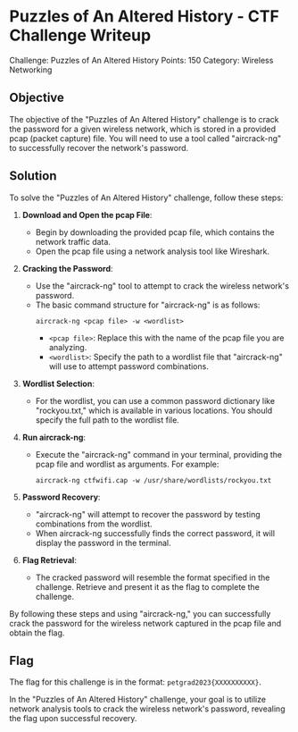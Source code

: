 # Puzzles of An Altered History - CTF Challenge Writeup

Challenge: Puzzles of An Altered History
Points: 150
Category: Wireless Networking

## Objective
The objective of the "Puzzles of An Altered History" challenge is to crack the password for a given wireless network, which is stored in a provided pcap (packet capture) file. You will need to use a tool called "aircrack-ng" to successfully recover the network's password.

## Solution
To solve the "Puzzles of An Altered History" challenge, follow these steps:

1. **Download and Open the pcap File**:
   - Begin by downloading the provided pcap file, which contains the network traffic data.
   - Open the pcap file using a network analysis tool like Wireshark.

2. **Cracking the Password**:
   - Use the "aircrack-ng" tool to attempt to crack the wireless network's password.
   - The basic command structure for "aircrack-ng" is as follows:
     ```
     aircrack-ng <pcap file> -w <wordlist>
     ```
     - `<pcap file>`: Replace this with the name of the pcap file you are analyzing.
     - `<wordlist>`: Specify the path to a wordlist file that "aircrack-ng" will use to attempt password combinations.

3. **Wordlist Selection**:
   - For the wordlist, you can use a common password dictionary like "rockyou.txt," which is available in various locations. You should specify the full path to the wordlist file.

4. **Run aircrack-ng**:
   - Execute the "aircrack-ng" command in your terminal, providing the pcap file and wordlist as arguments. For example:
     ```
     aircrack-ng ctfwifi.cap -w /usr/share/wordlists/rockyou.txt
     ```

5. **Password Recovery**:
   - "aircrack-ng" will attempt to recover the password by testing combinations from the wordlist.
   - When aircrack-ng successfully finds the correct password, it will display the password in the terminal.

6. **Flag Retrieval**:
   - The cracked password will resemble the format specified in the challenge. Retrieve and present it as the flag to complete the challenge.

By following these steps and using "aircrack-ng," you can successfully crack the password for the wireless network captured in the pcap file and obtain the flag.

## Flag
The flag for this challenge is in the format: `petgrad2023{XXXXXXXXXX}`.

In the "Puzzles of An Altered History" challenge, your goal is to utilize network analysis tools to crack the wireless network's password, revealing the flag upon successful recovery.
